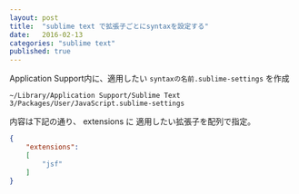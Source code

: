 ```yaml
---
layout: post
title:  "sublime text で拡張子ごとにsyntaxを設定する"
date:   2016-02-13
categories: "sublime text"
published: true
---
```


Application Support内に、適用したい `syntaxの名前.sublime-settings` を作成

	~/Library/Application Support/Sublime Text 3/Packages/User/JavaScript.sublime-settings

内容は下記の通り、 extensions に 適用したい拡張子を配列で指定。

```json
{
	"extensions":
	[
		"jsf"
	]
}

```

